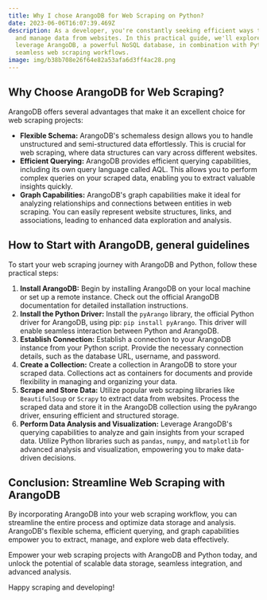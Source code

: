 ```yaml
---
title: Why I chose ArangoDB for Web Scraping on Python?
date: 2023-06-06T16:07:39.469Z
description: As a developer, you're constantly seeking efficient ways to extract
  and manage data from websites. In this practical guide, we'll explore how to
  leverage ArangoDB, a powerful NoSQL database, in combination with Python for
  seamless web scraping workflows.
image: img/b38b708e26f64e82a53afa6d3ff4ac28.png
---
```

## Why Choose ArangoDB for Web Scraping?

ArangoDB offers several advantages that make it an excellent choice for web scraping projects:

* **Flexible Schema:** ArangoDB's schemaless design allows you to handle unstructured and semi-structured data effortlessly. This is crucial for web scraping, where data structures can vary across different websites.
* **Efficient Querying:** ArangoDB provides efficient querying capabilities, including its own query language called AQL. This allows you to perform complex queries on your scraped data, enabling you to extract valuable insights quickly.
* **Graph Capabilities:** ArangoDB's graph capabilities make it ideal for analyzing relationships and connections between entities in web scraping. You can easily represent website structures, links, and associations, leading to enhanced data exploration and analysis.

## How to Start with ArangoDB, general guidelines

To start your web scraping journey with ArangoDB and Python, follow these practical steps:

1. **Install ArangoDB:** Begin by installing ArangoDB on your local machine or set up a remote instance. Check out the official ArangoDB documentation for detailed installation instructions.
2. **Install the Python Driver:** Install the `pyArango` library, the official Python driver for ArangoDB, using pip: `pip install pyArango`. This driver will enable seamless interaction between Python and ArangoDB.
3. **Establish Connection:** Establish a connection to your ArangoDB instance from your Python script. Provide the necessary connection details, such as the database URL, username, and password.
4. **Create a Collection:** Create a collection in ArangoDB to store your scraped data. Collections act as containers for documents and provide flexibility in managing and organizing your data.
5. **Scrape and Store Data:** Utilize popular web scraping libraries like `BeautifulSoup` or `Scrapy` to extract data from websites. Process the scraped data and store it in the ArangoDB collection using the pyArango driver, ensuring efficient and structured storage.
6. **Perform Data Analysis and Visualization:** Leverage ArangoDB's querying capabilities to analyze and gain insights from your scraped data. Utilize Python libraries such as `pandas`, `numpy`, and `matplotlib` for advanced analysis and visualization, empowering you to make data-driven decisions.

## Conclusion: Streamline Web Scraping with ArangoDB

By incorporating ArangoDB into your web scraping workflow, you can streamline the entire process and optimize data storage and analysis. ArangoDB's flexible schema, efficient querying, and graph capabilities empower you to extract, manage, and explore web data effectively.

Empower your web scraping projects with ArangoDB and Python today, and unlock the potential of scalable data storage, seamless integration, and advanced analysis.

Happy scraping and developing!